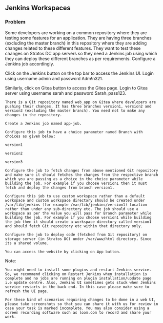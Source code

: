 ## Jenkins Workspaces 

### Problem

Some developers are working on a common repository where they are testing some features for an application. They are
having three branches (excluding the master branch) in this repository where they are adding changes related to these
different features. They want to test these changes on Stratos DC app servers so they need a Jenkins job using which
they can deploy these different branches as per requirements. Configure a Jenkins job accordingly.

Click on the Jenkins button on the top bar to access the Jenkins UI. Login using username admin and password Adm!n321.

Similarly, click on Gitea button to access the Gitea page. Login to Gitea server using username sarah and password
Sarah_pass123.

    There is a Git repository named web_app on Gitea where developers are pushing their changes. It has three branches version1, version2 and version3 (excluding the master branch). You need not to make any changes in the repository.

    Create a Jenkins job named app-job.

    Configure this job to have a choice parameter named Branch with choices as given below:

    version1

    version2

    version3

    Configure the job to fetch changes from above mentioned Git repository and make sure it should fetches the changes from the respective branch which you are passing as a choice in the choice parameter while building the job. For example if you choose version1 then it must fetch and deploy the changes from branch version1.

    Configure this job to use custom workspace rather than a default workspace and custom workspace directory should be created under /var/lib/jenkins (for example /var/lib/jenkins/version1) location rather than under any sub-directory etc. The job should use a workspace as per the value you will pass for Branch parameter while building the job. For example if you choose version1 while building the job then it should create a workspace directory called version1 and should fetch Git repository etc within that directory only.

    Configure the job to deploy code (fetched from Git repository) on storage server (in Stratos DC) under /var/www/html directory. Since its a shared volume.

    You can access the website by clicking on App button.

Note:

    You might need to install some plugins and restart Jenkins service. So, we recommend clicking on Restart Jenkins when installation is complete and no jobs are running on plugin installation/update page i.e update centre. Also, Jenkins UI sometimes gets stuck when Jenkins service restarts in the back end. In this case please make sure to refresh the UI page.

    For these kind of scenarios requiring changes to be done in a web UI, please take screenshots so that you can share it with us for review in case your task is marked incomplete. You may also consider using a screen recording software such as loom.com to record and share your work.


